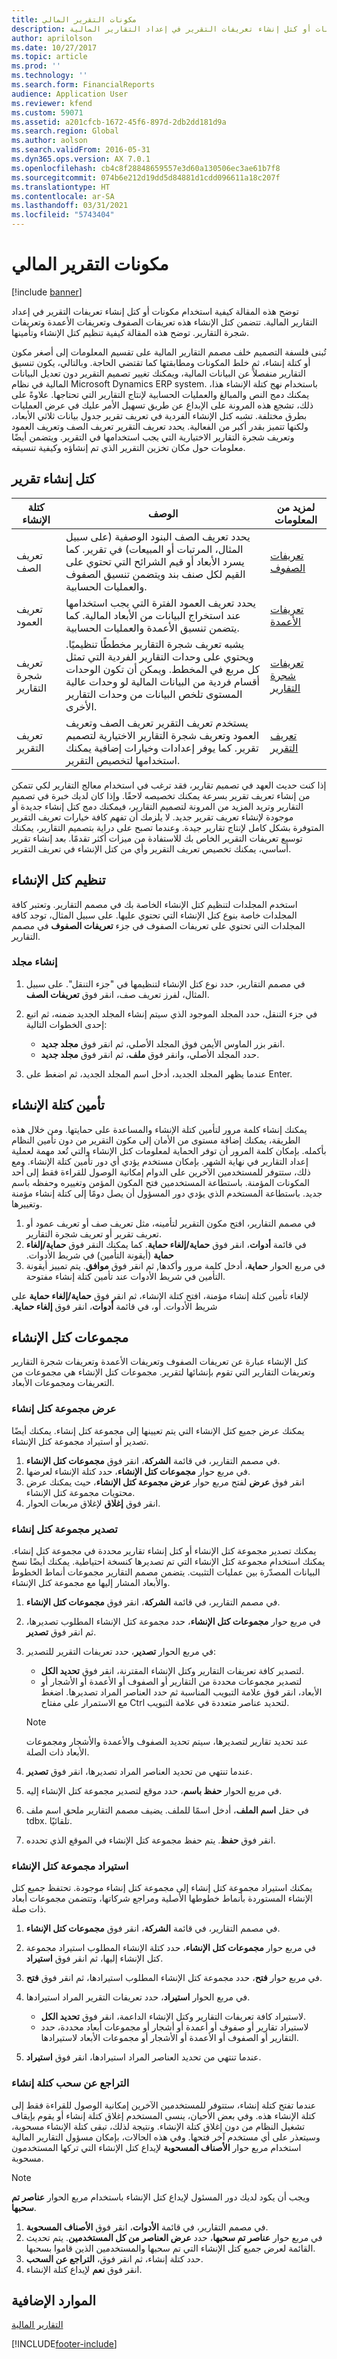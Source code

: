 ```yaml
---
title: مكونات التقرير المالي
description: توضح هذه المقالة كيفية استخدام مكونات أو كتل إنشاء تعريفات التقرير في إعداد التقارير المالية.
author: aprilolson
ms.date: 10/27/2017
ms.topic: article
ms.prod: ''
ms.technology: ''
ms.search.form: FinancialReports
audience: Application User
ms.reviewer: kfend
ms.custom: 59071
ms.assetid: a201cfcb-1672-45f6-897d-2db2dd181d9a
ms.search.region: Global
ms.author: aolson
ms.search.validFrom: 2016-05-31
ms.dyn365.ops.version: AX 7.0.1
ms.openlocfilehash: cb4c8f28848659557e3d60a130506ec3ae61b7f8
ms.sourcegitcommit: 074b6e212d19dd5d84881d1cdd096611a18c207f
ms.translationtype: HT
ms.contentlocale: ar-SA
ms.lasthandoff: 03/31/2021
ms.locfileid: "5743404"
---
```

# <a name="financial-report-components"></a>مكونات التقرير المالي

[!include [banner](../includes/banner.md)]

توضح هذه المقالة كيفية استخدام مكونات أو كتل إنشاء تعريفات التقرير في إعداد التقارير المالية. تتضمن كتل الإنشاء هذه تعريفات الصفوف وتعريفات الأعمدة وتعريفات شجرة التقارير. توضح هذه المقالة كيفية تنظيم كتل الإنشاء وتأمينها.

تُبنى فلسفة التصميم خلف مصمم التقارير المالية على تقسيم المعلومات إلى أصغر مكون أو كتلة إنشاء، ثم خلط المكونات ومطابقتها كما تقتضي الحاجة. وبالتالي، يكون تنسيق التقارير منفصلاً عن البيانات المالية، ويمكنك تغيير تصميم التقرير دون تعديل البيانات المالية في نظام Microsoft Dynamics ERP system. باستخدام نهج كتلة الإنشاء هذا، يمكنك دمج النص والمبالغ والعمليات الحسابية لإنتاج التقارير التي تحتاجها. علاوةً على ذلك، تشجع هذه المرونة على الإبداع عن طريق تسهيل الأمر عليك في عرض العمليات بطرق مختلفة. تشبه كتل الإنشاء الفردية في تعريف تقرير جدول بيانات ثلاثي الأبعاد، ولكنها تتميز بقدر أكبر من الفعالية. يحدد تعريف التقرير تعريف الصف وتعريف العمود وتعريف شجرة التقارير الاختيارية التي يجب استخدامها في التقرير. ويتضمن أيضًا معلومات حول مكان تخزين التقرير الذي تم إنشاؤه وكيفية تنسيقه.

## <a name="building-blocks-of-a-report"></a>كتل إنشاء تقرير

| كتلة الإنشاء            | ‏‏الوصف | لمزيد من المعلومات |
|---------------------------|-------------|----------------------|
| تعريف الصف            | يحدد تعريف الصف البنود الوصفية (على سبيل المثال، المرتبات أو المبيعات) في تقرير. كما يسرد الأبعاد أو قيم الشرائح التي تحتوي على القيم لكل صنف بند ويتضمن تنسيق الصفوف والعمليات الحسابية. | [تعريفات الصفوف](row-definitions-financial-reporting.md) |
| تعريف العمود         | يحدد تعريف العمود الفترة التي يجب استخدامها عند استخراج البيانات من الأبعاد المالية. كما يتضمن تنسيق الأعمدة والعمليات الحسابية. | [تعريفات الأعمدة](column-definitions-financial-reports.md) |
| تعريف شجرة التقارير | يشبه تعريف شجرة التقارير مخططًا تنظيميًا. ويحتوي على وحدات التقارير الفردية التي تمثل كل مربع في المخطط. ويمكن أن تكون الوحدات أقسام فردية من البيانات المالية لو وحدات عالية المستوى تلخص البيانات من وحدات التقارير الأخرى. | [تعريفات شجرة التقارير](financial-reporting-tree-definitions.md) |
| تعريف التقرير         | يستخدم تعريف التقرير تعريف الصف وتعريف العمود وتعريف شجرة التقارير الاختيارية لتصميم تقرير. كما يوفر إعدادات وخيارات إضافية يمكنك استخدامها لتخصيص التقرير. | [تعريف التقرير](design-financial-report-definitions.md) |

إذا كنت حديث العهد في تصميم تقارير، فقد ترغب في استخدام معالج التقارير لكي تتمكن من إنشاء تعريف تقرير بسرعة يمكنك تخصيصه لاحقًا. وإذا كان لديك خبرة في تصميم التقارير وتريد المزيد من المرونة لتصميم التقارير، فيمكنك دمج كتل إنشاء جديدة أو موجودة لإنشاء تعريف تقرير جديد. لا يلزمك أن تفهم كافة خيارات تعريف التقرير المتوفرة بشكل كامل لإنتاج تقارير جيدة. وعندما تصبح على دراية بتصميم التقارير، يمكنك توسيع تعريفات التقرير الخاص بك للاستفادة من ميزات أكثر تقدمًا. بعد إنشاء تقرير أساسي، يمكنك تخصيص تعريف التقرير وأي من كتل الإنشاء في تعريف التقرير.

## <a name="organize-the-building-blocks"></a>تنظيم كتل الإنشاء
استخدم المجلدات لتنظيم كتل الإنشاء الخاصة بك في مصمم التقارير. وتعتبر كافة المجلدات خاصة بنوع كتل الإنشاء التي تحتوي عليها. على سبيل المثال، توجد كافة المجلدات التي تحتوي على تعريفات الصفوف في جزء **تعريفات الصفوف‬** في مصمم التقارير.

### <a name="create-a-folder"></a>إنشاء مجلد

1. في مصمم التقارير، حدد نوع كتل الإنشاء لتنظيمها في "جزء التنقل". على سبيل المثال، لفرز تعريف صف، انقر فوق **تعريفات الصف**.
2. في جزء التنقل، حدد المجلد الموجود الذي سيتم إنشاء المجلد الجديد ضمنه، ثم اتبع إحدى الخطوات التالية:

    - انقر بزر الماوس الأيمن فوق المجلد الأصلي، ثم انقر فوق **مجلد جديد**.
    - حدد المجلد الأصلي، وانقر فوق **ملف**، ثم انقر فوق **مجلد جديد**.

3. عندما يظهر المجلد الجديد، أدخل اسم المجلد الجديد، ثم اضغط على Enter.

## <a name="lock-a-building-block"></a> تأمين كتلة الإنشاء
يمكنك إنشاء كلمة مرور لتأمين كتلة الإنشاء والمساعدة على حمايتها. ومن خلال هذه الطريقة، يمكنك إضافة مستوى من الأمان إلى مكون التقرير من دون تأمين النظام بأكمله. بإمكان كلمة المرور أن توفر الحماية لمعلومات كتل الإنشاء والتي تُعد مهمة لعملية إعداد التقارير في نهاية الشهر. بإمكان مستخدم يؤدي أي دور تأمين كتلة الإنشاء. ومع ذلك، ستتوفر للمستخدمين الآخرين على الدوام إمكانية الوصول للقراءة فقط إلى أحد المكونات المؤمنة. باستطاعة المستخدمين فتح المكون المؤمن وتغييره وحفظه باسم جديد. باستطاعة المستخدم الذي يؤدي دور المسؤول أن يصل دومًا إلى كتلة إنشاء مؤمنة وتغييرها.

1. في مصمم التقارير، افتح مكون التقرير لتأمينه، مثل تعريف صف أو تعريف عمود أو تعريف تقرير أو تعريف شجرة التقارير.
2. في قائمة **أدوات**، انقر فوق **حماية/إلغاء حماية‬‏‫**. كما يمكنك النقر فوق **حماية/إلغاء حماية‬‏‫** (أيقونة التأمين) في شريط الأدوات.
3. في مربع الحوار **حماية**، أدخل كلمة مرور وأكدها, ثم انقر فوق **موافق**. يتم تمييز أيقونة التأمين في شريط الأدوات عند تأمين كتلة إنشاء مفتوحة.

لإلغاء تأمين كتلة إنشاء مؤمنة، افتح كتلة الإنشاء، ثم انقر فوق **حماية/إلغاء حماية** على شريط الأدوات. أو، في قائمة **أدوات**، انقر فوق **إلغاء حماية‬‏‫**.

## <a name="building-block-groups"></a>مجموعات كتل الإنشاء

كتل الإنشاء عبارة عن تعريفات الصفوف وتعريفات الأعمدة وتعريفات شجرة التقارير وتعريفات التقارير التي تقوم بإنشائها لتقرير. مجموعات كتل الإنشاء هي مجموعات من التعريفات ومجموعات الأبعاد.

### <a name="view-a-building-block-group"></a>عرض مجموعة كتل إنشاء

يمكنك عرض جميع كتل الإنشاء التي يتم تعيينها إلى مجموعة كتل إنشاء. يمكنك أيضًا تصدير أو استيراد مجموعة كتل الإنشاء.

1. في مصمم التقارير، في قائمة **الشركة**، انقر فوق **مجموعات كتل الإنشاء**.
2. في مربع حوار **مجموعات كتل الإنشاء**، حدد كتلة الإنشاء لعرضها.
3. انقر فوق **عرض** لفتح مربع حوار **عرض مجموعة كتل الإنشاء**، حيث يمكنك عرض محتويات مجموعة كتل الإنشاء.
4. انقر فوق **إغلاق** لإغلاق مربعات الحوار.

### <a name="export-a-building-block-group"></a>تصدير مجموعة كتل إنشاء

يمكنك تصدير مجموعة كتل الإنشاء أو كتل إنشاء تقارير محددة في مجموعة كتل إنشاء. يمكنك استخدام مجموعة كتل الإنشاء التي تم تصديرها كنسخة احتياطية. يمكنك أيضًا نسخ البيانات المصدّرة بين عمليات التثبيت. يتضمن مصمم التقارير مجموعات أنماط الخطوط والأبعاد المشار إليها مع مجموعة كتل الإنشاء.

1. في مصمم التقارير، في قائمة **الشركة**، انقر فوق **مجموعات كتل الإنشاء**.
2. في مربع حوار **مجموعات كتل الإنشاء**، حدد مجموعة كتل الإنشاء المطلوب تصديرها، ثم انقر فوق **تصدير**.
3. في مربع الحوار **تصدير**، حدد تعريفات التقرير للتصدير:

    - لتصدير كافة تعريفات التقارير وكتل الإنشاء المقترنة، انقر فوق **تحديد الكل**.
    - لتصدير مجموعات محددة من التقارير أو الصفوف أو الأعمدة أو الأشجار أو الأبعاد، انقر فوق علامة التبويب المناسبة ثم حدد العناصر المراد تصديرها. اضغط مع الاستمرار على مفتاح Ctrl لتحديد عناصر متعددة في علامة التبويب.

    > [!NOTE]
    > عند تحديد تقارير لتصديرها، سيتم تحديد الصفوف والأعمدة والأشجار ومجموعات الأبعاد ذات الصلة.

4. عندما تنتهي من تحديد العناصر المراد تصديرها، انقر فوق **تصدير**.
5. في مربع الحوار **حفظ باسم**، حدد موقع لتصدير مجموعة كتل الإنشاء إليه.
6. في حقل **اسم الملف**، أدخل اسمًا للملف. يضيف مصمم التقارير ملحق اسم ملف tdbx. تلقائيًا.
7. انقر فوق **حفظ**. يتم حفظ مجموعة كتل الإنشاء في الموقع الذي تحدده.

### <a name="import-a-building-block-group"></a> استيراد مجموعة كتل الإنشاء

يمكنك استيراد مجموعة كتل إنشاء إلى مجموعة كتل إنشاء موجودة. تحتفظ جميع كتل الإنشاء المستوردة بأنماط خطوطها الأصلية ومراجع شركاتها، وتتضمن مجموعات أبعاد ذات صلة.

1. في مصمم التقارير، في قائمة **الشركة**، انقر فوق **مجموعات كتل الإنشاء**.
2. في مربع حوار **مجموعات كتل الإنشاء**، حدد كتلة الإنشاء المطلوب استيراد مجموعة كتل الإنشاء إليها، ثم انقر فوق **استيراد**.
3. في مربع حوار **فتح**، حدد مجموعة كتل الإنشاء المطلوب استيرادها، ثم انقر فوق **فتح**.
4. في مربع الحوار **استيراد**، حدد تعريفات التقرير المراد استيرادها.

    - لاستيراد كافة تعريفات التقارير وكتل الإنشاء الداعمة، انقر فوق **تحديد الكل**.
    - لاستيراد تقارير أو صفوف أو أعمدة أو أشجار أو مجموعات أبعاد محددة، حدد التقارير أو الصفوف أو الأعمدة أو الأشجار أو مجموعات الأبعاد لاستيرادها.

5. عندما تنتهي من تحديد العناصر المراد استيرادها، انقر فوق **استيراد**.

### <a name="undo-a-checkout-of-a-building-block"></a>التراجع عن سحب كتلة إنشاء

عندما تفتح كتلة إنشاء، ستتوفر للمستخدمين الآخرين إمكانية الوصول للقراءة فقط إلى كتلة الإنشاء هذه. وفي بعض الأحيان، ينسى المستخدم إغلاق كتلة إنشاء أو يقوم بإيقاف تشغيل النظام من دون إغلاق كتلة الإنشاء. ونتيجة لذلك، تبقى كتلة الإنشاء مسحوبة، وسيتعذر على أي مستخدم آخر فتحها. وفي هذه الحالات، بإمكان مسؤول التقارير المالية استخدام مربع حوار **الأصناف المسحوبة** لإيداع كتل الإنشاء التي تركها المستخدمون مسحوبة.

> [!NOTE]
> ويجب أن يكود لديك دور المسئول لإيداع كتل الإنشاء باستخدام مربع الحوار **عناصر تم سحبها**.

1. في مصمم التقارير، في قائمة **الأدوات**، انقر فوق **الأصناف المسحوبة**.
2. في مربع حوار **عناصر تم سحبها**، حدد **عرض العناصر من كل المستخدمين**. يتم تحديث القائمة لعرض جميع كتل الإنشاء التي تم سحبها والمستخدمين الذين قاموا بسحبها.
3. حدد كتلة إنشاء، ثم انقر فوق، **التراجع عن السحب**.
4. انقر فوق **نعم** لإيداع كتلة الإنشاء.

## <a name="additional-resources"></a>الموارد الإضافية

[التقارير المالية](financial-reporting-intro.md)


[!INCLUDE[footer-include](../../../includes/footer-banner.md)]